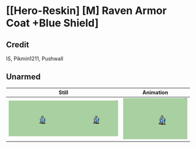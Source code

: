 # [\[Hero-Reskin\] \[M\] Raven Armor Coat +Blue Shield]

## Credit

IS, Pikmin1211, Pushwall
	
## Unarmed

| Still | Animation |
| :---: | :-------: |
| ![Unarmed still](./Unarmed_000.png) | ![Unarmed animation](./Unarmed.gif) |
